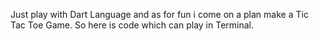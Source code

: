 Just play with Dart Language and as for fun i come on a plan make a Tic Tac Toe Game. So here is code which can play in Terminal.
